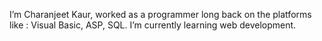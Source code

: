 I’m Charanjeet Kaur, worked as a programmer long back on the platforms like : Visual Basic, ASP, SQL. I’m currently learning web development.

<!---
CharanjeetKaur72/CharanjeetKaur72 is a ✨ special ✨ repository because its `README.md` (this file) appears on your GitHub profile.
You can click the Preview link to take a look at your changes.
--->
